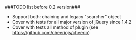 ###TODO list before 0.2 version###

- Support both: chaining and legacy "searcher" object
- Cover with tests for all major version of jQuery since 1.4.2
- Cover with tests all method of plugin (see https://github.com/cheeriojs/cheerio)